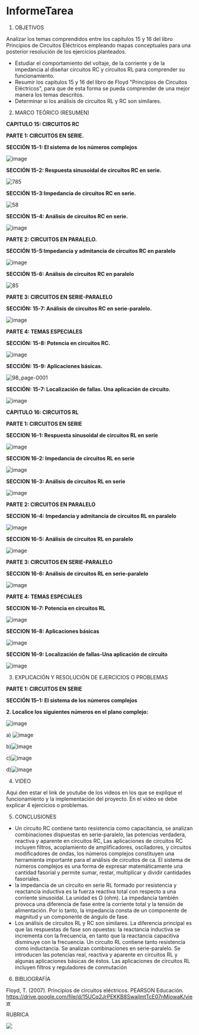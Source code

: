 # InformeTarea


1. OBJETIVOS

Analizar los temas comprendidos entre los capítulos 15 y 16 del libro Principios de Circuitos Eléctricos empleando mapas conceptuales para una posterior resolución de los ejercicios planteados.

* Estudiar el comportamiento del voltaje, de la corriente y de la impedancia al diseñar circuitos RC y circuitos RL para comprender su funcionamiento.
* Resumir los capitulos 15 y 16 del libro de Floyd "Principios de Circuitos Eléctricos", para que de esta forma se pueda comprender de una mejor manera los temas descritos.
* Determinar si los análisis de circuitos RL y RC son similares.

2. MARCO TEÓRICO (RESUMEN)

**CAPITULO 15: CIRCUITOS RC**

**PARTE 1: CIRCUITOS EN SERIE.**

**SECCIÓN 15-1: El sistema de los números complejos**

![image](https://user-images.githubusercontent.com/105570939/184462920-dd75353a-17f7-4014-bb00-a73d3a8fc9ea.png)

**SECCIÓN 15-2: Respuesta sinusoidal de circuitos RC en serie.**

![785](https://user-images.githubusercontent.com/105570939/184296379-4121375c-9559-42a1-9596-6b1d34ca7992.png)

**SECCIÓN 15-3:Impedancia de circuitos RC en serie.**

![58](https://user-images.githubusercontent.com/105570939/184296498-c64deade-bc6b-4616-9716-7fb3ca89bdc9.png)

**SECCIÓN 15-4: Análisis de circuitos RC en serie.**

![image](https://user-images.githubusercontent.com/105570939/184296629-1e9443bd-e704-43df-9239-c47a72b416e5.png)

**PARTE 2: CIRCUITOS EN PARALELO.**

**SECCIÓN 15-5:Impedancia y admitancia de circuitos RC en paralelo**

![image](https://user-images.githubusercontent.com/105570939/184296885-dbe37e69-73e3-418b-a35a-97ed9b91c888.png)

**SECCIÓN 15-6: Análisis de circuitos RC en paralelo**

![85](https://user-images.githubusercontent.com/105570939/184297428-40ad2b7e-d24c-41d7-8e18-2ef8ceaf9383.jpg)

**PARTE 3: CIRCUITOS EN SERIE-PARALELO**

**SECCIÓN: 15-7: Análisis de circuitos RC en serie-paralelo.**

![image](https://user-images.githubusercontent.com/105570939/184298922-8c538c0d-ec3a-4c31-b480-9a2437c6d7e4.png)

**PARTE 4: TEMAS ESPECIALES**

**SECCIÓN: 15-8: Potencia en circuitos RC.**

![image](https://user-images.githubusercontent.com/105570939/184299535-61b9a22e-97af-45c5-a9d2-e020d69081c6.png)

**SECCIÓN: 15-9: Aplicaciones básicas.**

![98_page-0001](https://user-images.githubusercontent.com/105570939/184300547-256db401-92df-49fd-8fe6-aa289c8d49d0.jpg)

**SECCIÓN: 15-7: Localización de fallas. Una aplicación de circuito.**

![image](https://user-images.githubusercontent.com/105570939/184299733-f7bee5aa-3687-4b88-8834-9c6ee68670f2.png)

**CAPITULO 16: CIRCUITOS RL**

**PARTE 1: CIRCUITOS EN SERIE**

**SECCION 16-1: Respuesta sinusoidal de circuitos RL en serie**

![image](https://user-images.githubusercontent.com/105570939/184302038-76b3863b-75b3-4f5f-ab65-1f7ce8bc94c9.png)

**SECCION 16-2: Impedancia de circuitos RL en serie**

![image](https://user-images.githubusercontent.com/105570939/184302260-e69f63e4-1e1d-4d2a-b620-1c53b754808f.png)

**SECCION 16-3: Análisis de circuitos RL en serie**

![image](https://user-images.githubusercontent.com/105570939/184302439-728c29f1-ce29-4d7e-8b86-d5b673f852b6.png)

**PARTE 2: CIRCUITOS EN PARALELO**

**SECCION 16-4: Impedancia y admitancia de circuitos RL en paralelo**

![image](https://user-images.githubusercontent.com/105570939/184302852-e7b2cded-156c-4289-bb2d-7b87df8614e3.png)

**SECCION 16-5: Análisis de circuitos RL en paralelo**

![image](https://user-images.githubusercontent.com/105570939/184303319-970444f3-01e1-47f8-9ad8-f4307a4494a6.png)

**PARTE 3: CIRCUITOS EN SERIE-PARALELO**

**SECCION 16-6: Análisis de circuitos RL en serie-paralelo**

![image](https://user-images.githubusercontent.com/105570939/184303506-1783089d-1a88-4fd6-b1cf-f173ffcc5f7c.png)

**PARTE 4: TEMAS ESPECIALES**

**SECCION 16-7: Potencia en circuitos RL**

![image](https://user-images.githubusercontent.com/105570939/184303824-fbf7b6b2-f79b-418f-88a1-bf68274adf4c.png)

**SECCION 16-8: Aplicaciones básicas**

![image](https://user-images.githubusercontent.com/105570939/184304179-ee218723-1aef-4ea9-8bc1-e388f266a8ec.png)

**SECCION 16-9: Localización de fallas-Una aplicación de circuito**

![image](https://user-images.githubusercontent.com/105570939/184304250-c179997e-cdbe-4214-aaa1-9093c9ad0d40.png)

3. EXPLICACIÓN Y RESOLUCIÓN DE EJERCICIOS O PROBLEMAS

**PARTE 1: CIRCUITOS EN SERIE**

**SECCIÓN 15–1: El sistema de los números complejos**

**2. Localice los siguientes números en el plano complejo:**

![image](https://user-images.githubusercontent.com/105570939/186549152-d18f6ffb-3afc-4031-9f3e-0225e7889e09.png)

a) ![image](https://user-images.githubusercontent.com/105570939/186558177-320e881d-7296-4816-b857-aee5e256c491.png)

b)![image](https://user-images.githubusercontent.com/105570939/186558300-48de166d-8c19-4234-9439-00735020c227.png)

c)![image](https://user-images.githubusercontent.com/105570939/186558356-db2f38f5-fea2-481f-9dca-6a48ba750bb5.png)

d)![image](https://user-images.githubusercontent.com/105570939/186558397-86268841-8517-4da2-957a-66fdba06e128.png)











4. VIDEO

Aqui den estar el link de youtube de los videos en los que se explique el funcionamiento y la implementación del proyecto.
En el video se debe explicar 4 ejercicios o problemas.


5. CONCLUSIONES

* Un circuito RC contiene tanto resistencia como capacitancia, se analizan combinaciones dispuestas en serie-paralelo, las potencias verdadera, reactiva y aparente en circuitos RC, Las aplicaciones de circuitos RC incluyen filtros, acoplamiento de amplificadores, osciladores, y circuitos modificadores de ondas, los números complejos constituyen una herramienta importante para el análisis de circuitos de ca. El sistema de números complejos es una forma de expresar matemáticamente una cantidad fasorial y permite sumar, restar, multiplicar y dividir cantidades fasoriales.
* la impedancia de un circuito en serie RL formado por resistencia y reactancia inductiva es la fuerza reactiva total con respecto a una corriente sinusoidal. La unidad es Ω (ohm). La impedancia también provoca una diferencia de fase entre la corriente total y la tensión de alimentación. Por lo tanto, la impedancia consta de un componente de magnitud y un componente de ángulo de fase.
* Los análisis de circuitos RL y RC son similares. La diferencia principal es que las respuestas de fase son opuestas: la reactancia inductiva se incrementa con la frecuencia, en tanto que la reactancia capacitiva disminuye con la frecuencia. Un circuito RL contiene tanto resistencia como inductancia. Se analizan combinaciones en serie-paralelo. Se introducen las potencias real, reactiva y aparente en circuitos RL y algunas aplicaciones básicas de éstos. Las aplicaciones de circuitos RL incluyen filtros y reguladores de conmutación

6. BIBLIOGRAFÍA

Floyd, T. (2007). Principios de circuitos eléctricos. PEARSON Educación. https://drive.google.com/file/d/15UCq2JrPEKKB8SwajlmtTcE07nMiowaK/view

RUBRICA

![](https://github.com/doalulema/InformeTarea/blob/main/Tarea.png)
